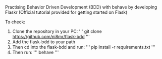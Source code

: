 Practising Behavior Driven Development (BDD) with behave by developing Flaskr (Official tutorial provided for getting started on Flask)

To check:

1) Clone the repository in your PC:
'''
git clone https://github.com/ni8mr/flask-bdd
'''
2) Add the flask-bdd to your path
3) Then cd into the flask-bdd and run:
'''
pip install -r requirements.txt
'''
4) Then run:
'''
behave
'''

